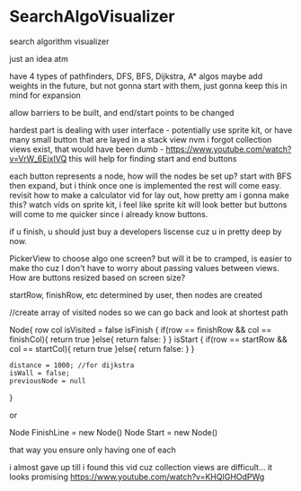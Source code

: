 # SearchAlgoVisualizer
 search algorithm visualizer

just an idea atm

have 4 types of pathfinders, DFS, BFS, Dijkstra, A* algos 
maybe add weights in the future, but not gonna start with them, just gonna keep this in mind for expansion


allow barriers to be built, and end/start points to be changed

hardest part is dealing with user interface - potentially use sprite kit, or have many small button that are layed in a stack view
nvm i forgot collection views exist, that would have been dumb - https://www.youtube.com/watch?v=VrW_6EixIVQ this will help for finding start and end buttons

each button represents a node, how will the nodes be set up? start with BFS then expand, but i think once one is implemented the rest will come easy. revisit how to make a calculator vid for lay out, how pretty am i gonna make this? watch vids on sprite kit, i feel like sprite kit will look better but buttons will come to me quicker since i already know buttons.


if u finish, u should just buy a developers liscense cuz u in pretty deep by now.

PickerView to choose algo
one screen? but will it be to cramped, is easier to make tho cuz I don't have to worry about passing values between views.
How are buttons resized based on screen size?



startRow, finishRow, etc determined by user, then nodes are created

//create array of visited nodes so we can go back and look at shortest path

Node{
    row 
    col
    isVisited = false
    isFinish {
    if(row == finishRow && col == finishCol){
            return true
    }else{
            return false:
    }
}
    isStart {
    if(row == startRow && col == startCol){
            return true
    }else{
            return false:
    }
}

    distance = 1000; //for dijkstra
    isWall = false;
    previousNode = null
}

or 

Node FinishLine = new Node()
Node Start = new Node()

that way you ensure only having one of each

i almost gave up till i found this vid cuz collection views are difficult... it looks promising https://www.youtube.com/watch?v=KHQIGHOdPWg
